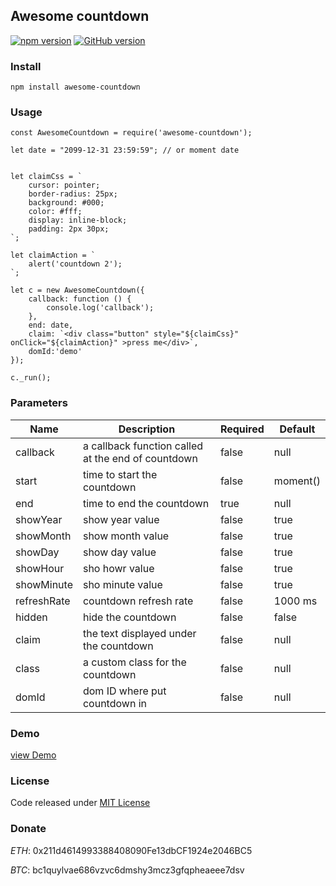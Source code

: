 ## Awesome countdown

[![npm version](https://badge.fury.io/js/awesome-countdown.svg)](https://badge.fury.io/js/awesome-countdown)
[![GitHub version](https://badge.fury.io/gh/mnossa%2Fawesome-countdown.svg)](https://badge.fury.io/gh/mnossa%2Fawesome-countdown)


### Install
`npm install awesome-countdown`


### Usage
```shell
const AwesomeCountdown = require('awesome-countdown');

let date = "2099-12-31 23:59:59"; // or moment date


let claimCss = `
    cursor: pointer;
    border-radius: 25px;
    background: #000;
    color: #fff;
    display: inline-block;
    padding: 2px 30px;
`;

let claimAction = `
    alert('countdown 2');
`;

let c = new AwesomeCountdown({
    callback: function () {
        console.log('callback');
    },
    end: date,
    claim: `<div class="button" style="${claimCss}" onClick="${claimAction}" >press me</div>`,
    domId:'demo'
});

c._run();
```


### Parameters
Name | Description | Required | Default
-----|-------------|----------|--------
callback|a callback function called at the end of countdown|false|null
start|time to start the countdown|false|moment()
end|time to end the countdown|true|null
showYear|show year value|false|true
showMonth|show month value|false|true
showDay|show day value|false|true
showHour|sho howr value|false|true
showMinute|sho minute value|false|true
refreshRate|countdown refresh rate|false|1000 ms
hidden|hide the countdown|false|false
claim|the text displayed under the countdown|false|null
class|a custom class for the countdown|false|null
domId|dom ID where put countdown in|false|null


### Demo
[view Demo](https://matteonossa.it/packages/demo/awesome-countdown)


### License
Code released under [MIT License](https://github.com/mnossa/awesome-countdown/blob/master/LICENSE)


### Donate
_ETH_: 0x211d4614993388408090Fe13dbCF1924e2046BC5

_BTC_: bc1quylvae686vzvc6dmshy3mcz3gfqpheaeee7dsv